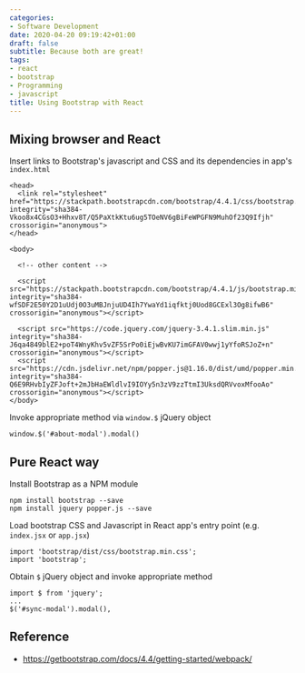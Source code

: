 ```yaml
---
categories:
- Software Development
date: 2020-04-20 09:19:42+01:00
draft: false
subtitle: Because both are great!
tags:
- react
- bootstrap
- Programming
- javascript
title: Using Bootstrap with React
---
```


## Mixing browser and React

Insert links to Bootstrap's javascript and CSS and its dependencies in app's `index.html`

```
<head>
  <link rel="stylesheet" href="https://stackpath.bootstrapcdn.com/bootstrap/4.4.1/css/bootstrap.min.css" integrity="sha384-Vkoo8x4CGsO3+Hhxv8T/Q5PaXtkKtu6ug5TOeNV6gBiFeWPGFN9MuhOf23Q9Ifjh" crossorigin="anonymous">
</head>

<body>

  <!-- other content -->
  
  <script src="https://stackpath.bootstrapcdn.com/bootstrap/4.4.1/js/bootstrap.min.js" integrity="sha384-wfSDF2E50Y2D1uUdj0O3uMBJnjuUD4Ih7YwaYd1iqfktj0Uod8GCExl3Og8ifwB6" crossorigin="anonymous"></script>

  <script src="https://code.jquery.com/jquery-3.4.1.slim.min.js" integrity="sha384-J6qa4849blE2+poT4WnyKhv5vZF5SrPo0iEjwBvKU7imGFAV0wwj1yYfoRSJoZ+n" crossorigin="anonymous"></script>
  <script src="https://cdn.jsdelivr.net/npm/popper.js@1.16.0/dist/umd/popper.min.js" integrity="sha384-Q6E9RHvbIyZFJoft+2mJbHaEWldlvI9IOYy5n3zV9zzTtmI3UksdQRVvoxMfooAo" crossorigin="anonymous"></script>
</body>
```

Invoke appropriate method via `window.$` jQuery object

```
window.$('#about-modal').modal()
```

## Pure React way

Install Bootstrap as a NPM module

```
npm install bootstrap --save
npm install jquery popper.js --save 
```

Load bootstrap CSS and Javascript in React app's entry point (e.g. `index.jsx` or `app.jsx`)

```
import 'bootstrap/dist/css/bootstrap.min.css';
import 'bootstrap';
```

Obtain `$` jQuery object and invoke appropriate method

```
import $ from 'jquery';
...
$('#sync-modal').modal(),

```

## Reference
- https://getbootstrap.com/docs/4.4/getting-started/webpack/